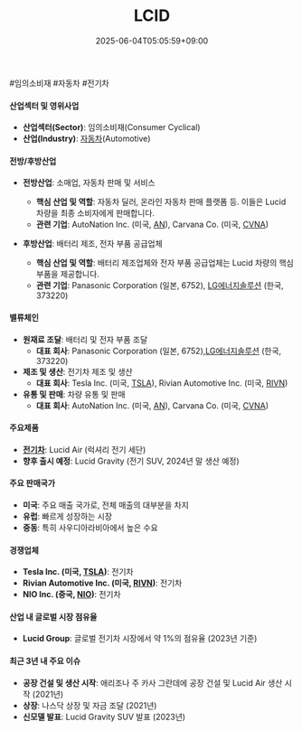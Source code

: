 ﻿---
title: "LCID"
date: 2025-06-04T05:05:59+09:00
lastmod: 2025-06-04T05:05:59+09:00
type: docs
sidebar:
  open: true
weight: 506
---
<div style="display:none">
  <meta property="article:published_time" content="2025-06-03T20:05:59Z" />
  <meta property="article:modified_time" content="2025-06-03T20:05:59Z" />
</div>
#임의소비재 #자동차 #전기차 

#### 산업섹터 및 영위사업

- **산업섹터(Sector)**: 임의소비재(Consumer Cyclical)
- **산업(Industry)**: [자동차](/industry-study/자동차/)(Automotive)

#### 전방/후방산업

- **전방산업**: 소매업, 자동차 판매 및 서비스
    - **핵심 산업 및 역할**: 자동차 딜러, 온라인 자동차 판매 플랫폼 등. 이들은 Lucid 차량을 최종 소비자에게 판매합니다.
    - **관련 기업**: AutoNation Inc. (미국, [AN](/company-analysis/an/)), Carvana Co. (미국, [CVNA](/company-analysis/cvna/))
      
- **후방산업**: 배터리 제조, 전자 부품 공급업체
    - **핵심 산업 및 역할**: 배터리 제조업체와 전자 부품 공급업체는 Lucid 차량의 핵심 부품을 제공합니다.
    - **관련 기업**: Panasonic Corporation (일본, 6752), [LG에너지솔루션](/industry-study/lg에너지솔루션/) (한국, 373220)

#### 밸류체인

- **원재료 조달**: 배터리 및 전자 부품 조달
    - **대표 회사**: Panasonic Corporation (일본, 6752),[LG에너지솔루션](/industry-study/lg에너지솔루션/) (한국, 373220)
- **제조 및 생산**: 전기차 제조 및 생산
    - **대표 회사**: Tesla Inc. (미국, [TSLA](/company-analysis/tsla/)), Rivian Automotive Inc. (미국, [RIVN](/company-analysis/rivn/))
- **유통 및 판매**: 차량 유통 및 판매
    - **대표 회사**: AutoNation Inc. (미국, [AN](/company-analysis/an/)), Carvana Co. (미국, [CVNA](/company-analysis/cvna/))

#### 주요제품

- **[전기차](/industry-study/2산업자동차-산업전기차/)**: Lucid Air (럭셔리 전기 세단)
- **향후 출시 예정**: Lucid Gravity (전기 SUV, 2024년 말 생산 예정)

#### 주요 판매국가

- **미국**: 주요 매출 국가로, 전체 매출의 대부분을 차지
- **유럽**: 빠르게 성장하는 시장
- **중동**: 특히 사우디아라비아에서 높은 수요

#### 경쟁업체

- **Tesla Inc. (미국, [TSLA](/company-analysis/tsla/))**: 전기차
- **Rivian Automotive Inc. (미국, [RIVN](/company-analysis/rivn/))**: 전기차
- **NIO Inc. (중국, [NIO](/company-analysis/nio/))**: 전기차

#### 산업 내 글로벌 시장 점유율

- **Lucid Group**: 글로벌 전기차 시장에서 약 1%의 점유율 (2023년 기준)

#### 최근 3년 내 주요 이슈

- **공장 건설 및 생산 시작**: 애리조나 주 카사 그란데에 공장 건설 및 Lucid Air 생산 시작 (2021년)
- **상장**: 나스닥 상장 및 자금 조달 (2021년)
- **신모델 발표**: Lucid Gravity SUV 발표 (2023년)
